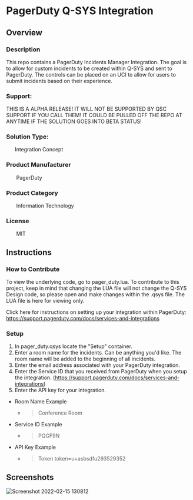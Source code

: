 # PagerDuty Q-SYS Integration

## Overview
### Description
This repo contains a PagerDuty Incidents Manager Integration. The goal is to allow for custom incidents to be created within Q-SYS and sent to PagerDuty. The controls can be placed on an UCI to allow for users to submit incidents based on their experience. 

### Support:
THIS IS A ALPHA RELEASE! IT WILL NOT BE SUPPORTED BY QSC SUPPORT IF YOU CALL THEM!
IT COULD BE PULLED OFF THE REPO AT ANYTIME IF THE SOLUTION GOES INTO BETA STATUS!

### Solution Type: 
&nbsp;&nbsp;&nbsp;&nbsp;&nbsp;&nbsp;Integration Concept
### Product Manufacturer
&nbsp;&nbsp;&nbsp;&nbsp;&nbsp;&nbsp; PagerDuty
### Product Category
&nbsp;&nbsp;&nbsp;&nbsp;&nbsp;&nbsp; Information Technology
### License
&nbsp;&nbsp;&nbsp;&nbsp;&nbsp;&nbsp; MIT

## Instructions

### How to Contribute
To view the underlying code, go to pager_duty.lua. To contribute to this project, keep in mind that changing the LUA file will not change the Q-SYS Design code, so please open and make changes within the .qsys file. The LUA file is here for viewing only.

Click here for instructions on setting up your integration within PagerDuty: https://support.pagerduty.com/docs/services-and-integrations

### Setup
1. In pager_duty.qsys locate the "Setup" container. 
2. Enter a room name for the incidents. Can be anything you'd like. The room name will be added to the beginning of all incidents. 
3. Enter the email address associated with your PagerDuty integration.
4. Enter the Service ID that you received from PagerDuty when you setup the integration. (https://support.pagerduty.com/docs/services-and-integrations)
5. Enter the API key for your integration. 

- Room Name Example 
  - > Conference Room

- Service ID Example 
  - > PQGF9N

- API Key Example 
  - > Token token=u+asbsdfu293529352

## Screenshots
![Screenshot 2022-02-15 130812](https://user-images.githubusercontent.com/99763087/154346675-23f63c89-9ddc-47b9-85e0-2cf6f82c7baa.png)


